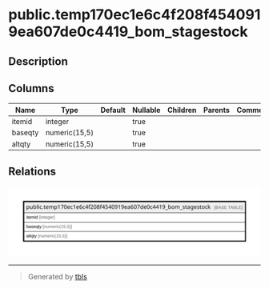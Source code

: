 # public.temp170ec1e6c4f208f4540919ea607de0c4419_bom_stagestock

## Description

## Columns

| Name | Type | Default | Nullable | Children | Parents | Comment |
| ---- | ---- | ------- | -------- | -------- | ------- | ------- |
| itemid | integer |  | true |  |  |  |
| baseqty | numeric(15,5) |  | true |  |  |  |
| altqty | numeric(15,5) |  | true |  |  |  |

## Relations

![er](public.temp170ec1e6c4f208f4540919ea607de0c4419_bom_stagestock.svg)

---

> Generated by [tbls](https://github.com/k1LoW/tbls)

